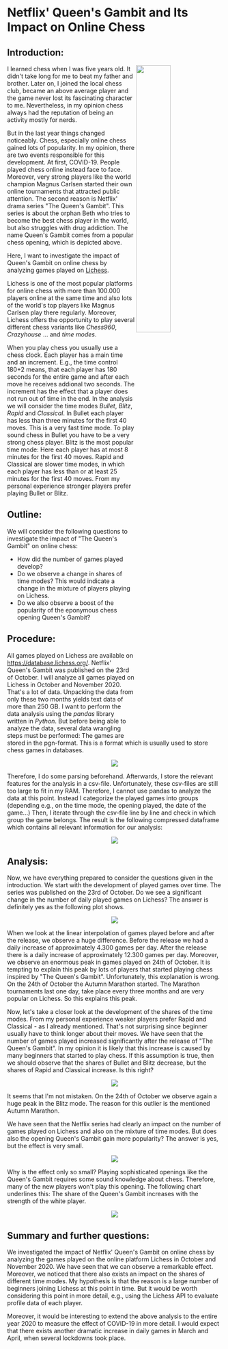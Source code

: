 # Netflix' Queen's Gambit and Its Impact on Online Chess


Introduction:
------------

<img align="right" width="40%" height="40%" src="../images/lichess_qg_picture.png">

I learned chess when I was five years old. It didn't take long for me to beat my father and brother. Later on, I joined the local chess club, became an above average player and the game never lost its fascinating character to me. Nevertheless, in my opinion chess always had the reputation of being an activity mostly for nerds.

But in the last year things changed noticeably. Chess, especially online chess gained lots of popularity. In my opinion, there are two events responsible for this development. At first, COVID-19. People played chess online instead face to face. Moreover, very strong players like the world champion Magnus Carlsen started their own online tournaments that attracted public attention. The second reason is Netflix' drama series "The Queen's Gambit". This series is about the orphan Beth who tries to become the best chess player in the world, but also struggles with drug addiction. The name Queen's Gambit comes from a popular chess opening, which is depicted above.

Here, I want to investigate the impact of Queen's Gambit on online chess by analyzing games played on [Lichess](https://lichess.org).

Lichess is one of the most popular platforms for online chess with more than 100.000 players online at the same time and also lots of the world's top players like Magnus Carlsen play there regularly. Moreover, Lichess offers the opportunity to play several different chess variants like *Chess960*, *Crazyhouse* ... and *time modes*.

When you play chess you usually use a chess clock. Each player has a main time and an increment. E.g., the time control 180+2 means, that each player has 180 seconds for the entire game and after each move he receives addional two seconds. The increment has the effect that a player does not run out of time in the end. In the analysis we will consider the time modes *Bullet*, *Blitz*, *Rapid* and *Classical*. In Bullet each player has less than three minutes for the first 40 moves. This is a very fast time mode. To play sound chess in Bullet you have to be a very strong chess player. Blitz is the most popular time mode: Here each player has at most 8 minutes for the first 40 moves. Rapid and Classical are slower time modes, in which each player has less than or at least 25 minutes for the first 40 moves. From my personal experience stronger players prefer playing Bullet or Blitz.


Outline:
------------
We will consider the following questions to investigate the impact of "The Queen's Gambit" on online chess:
-	How did the number of games played develop?
-	Do we observe a change in shares of time modes? This would indicate a change in the mixture of players playing on Lichess.
-	Do we also observe a boost of the popularity of the eponymous chess opening Queen's Gambit?


Procedure:
-------------
All games played on Lichess are available on <https://database.lichess.org/>. Netflix' Queen's Gambit was published on the 23rd of October. I will analyze all games played on Lichess in October and November 2020. That's a lot of data. Unpacking the data from only these two months yields text data of more than 250 GB. I want to perform the data analysis using the *pandas* library written in *Python*. But before being able to analyze the data, several data wrangling steps must be performed: The games are stored in the pgn-format. This is a format which is usually used to store chess games in databases.

<p align="center">
<img src="../images/example_pgn.png"/>
</p>

Therefore, I do some parsing beforehand. Afterwards, I store the relevant features for the analysis in a csv-file. Unfortunately, these csv-files are still too large to fit in my RAM. Therefore, I cannot use pandas to analyze the data at this point. Instead I categorize the played games into groups (depending e.g., on the time mode, the opening played, the date of the game...) Then, I iterate through the csv-file line by line and check in which group the game belongs. The result is the following compressed dataframe which contains all relevant information for our analysis:

<p align="center">
<img src="../images/lichess_dataframe.png">
</p>


Analysis:
------------
Now, we have everything prepared to consider the questions given in the introduction. We start with the development of played games over time. The series was published on the 23rd of October. Do we see a significant change in the number of daily played games on Lichess? The answer is definitely yes as the following plot shows.

<p align="center">
<img src="../images/development_games_per_day.png">
</p>

When we look at the linear interpolation of games played before and after the release, we observe a huge difference. Before the release we had a daily increase of approximately 4.300 games per day. After the release there is a daily increase of approximately 12.300 games per day. Moreover, we observe an enormous peak in games played on 24th of October. It is tempting to explain this peak by lots of players that started playing chess inspired by "The Queen's Gambit". Unfortunately, this explanation is wrong. On the 24th of October the Autumn Marathon started. The Marathon tournaments last one day, take place every three months and are very popular on Lichess. So this explains this peak. 

Now, let's take a closer look at the development of the shares of the time modes. From my personal experience weaker players prefer Rapid and Classical - as I already mentioned. That's not surprising since beginner usually have to think longer about their moves. We have seen that the number of games played increased significantly after the release of "The Queen's Gambit". In my opinion it is likely that this increase is caused by many beginners that started to play chess. If this assumption is true, then we should observe that the shares of Bullet and Blitz decrease, but the shares of Rapid and Classical increase. Is this right?

<p align="center">
<img src="../images/development_time_modes.png">
</p>


It seems that I'm not mistaken. On the 24th of October we observe again a huge peak in the Blitz mode. The reason for this outlier is the mentioned Autumn Marathon.

We have seen that the Netflix series had clearly an impact on the number of games played on Lichess and also on the mixture of time modes. But does also the opening Queen's Gambit gain more popularity? The answer is yes, but the effect is very small.

<p align="center">
<img src="../images/development_popularity_gq.png">
</p>

Why is the effect only so small? Playing sophisticated openings like the Queen's Gambit requires some sound knowledge about chess. Therefore, many of the new players won't play this opening. The following chart underlines this: The share of the Queen's Gambit increases with the strength of the white player.

<p align="center">
<img src="../images/popularity_qg_wrt_strength.png">
</p>

Summary and further questions:
------------------------
We investigated the impact of Netflix' Queen's Gambit on online chess by analyzing the games played on the online platform Lichess in October and November 2020. We have seen that we can observe a remarkable effect. Moreover, we noticed that there also exists an impact on the shares of different time modes. My hypothesis is that the reason is a large number of beginners joining Lichess at this point in time. But it would be worth considering this point in more detail, e.g., using the Lichess API to evaluate profile data of each player.

Moreover, it would be interesting to extend the above analysis to the entire year 2020 to measure the effect of COVID-19 in more detail. I would expect that there exists another dramatic increase in daily games in March and April, when several lockdowns took place.